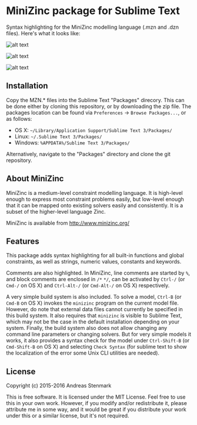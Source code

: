 # MiniZinc package for Sublime Text

Syntax highlighting for the MiniZinc modelling language (.mzn and .dzn files). Here's what it looks like:

![alt text](https://cloud.githubusercontent.com/assets/7506161/12205405/b5dfdfee-b63a-11e5-9d95-a86d1aa3c664.png "MZN with Cobalt color scheme")

![alt text](https://cloud.githubusercontent.com/assets/7506161/12205420/d04a3d8e-b63a-11e5-8a3e-60238f1f700b.png "MZN with Neon color scheme")

![alt text](https://user-images.githubusercontent.com/22230071/82848522-d523ee80-9ec1-11ea-9a9a-0ccf3cf8de3f.png "MZN with Syntax Check and Pompideu Color scheme")

## Installation

Copy the MZN.* files into the Sublime Text "Packages" direcory.  This can be done either by cloning this repository, or by downloading the zip file.  The packages location can be found via `Preferences` -> `Browse Packages...`, or as follows:

* OS X:
    `~/Library/Application Support/Sublime Text 3/Packages/`
* Linux:
    `~/.Sublime Text 3/Packages/`
* Windows:
    `%APPDATA%/Sublime Text 3/Packages/`

Alternatively, navigate to the "Packages" directory and clone the git repository.

## About MiniZinc

MiniZinc is a medium-level constraint modelling language. It is high-level enough to express most constraint problems easily, but low-level enough that it can be mapped onto existing solvers easily and consistently. It is a subset of the higher-level language Zinc.

MiniZinc is available from http://www.minizinc.org/

## Features

This package adds syntax highlighting for all built-in functions and global constraints, as well as strings, numeric values, constants and keywords.

Comments are also highlighted. In MiniZinc, line comments are started by `%`, and block comments are enclosed in `/*` `*/`, can be activated by `Ctrl-/` (or `Cmd-/` on OS X) and `Ctrl-Alt-/` (or `Cmd-Alt-/` on OS X) respectively.

A very simple build system is also included. To solve a model, `Ctrl-B` (or `Cmd-B` on OS X) invokes the `minizinc` program on the current model file. However, do note that external data files cannot currently be specified in this build system.  It also requires that `minizinc` is visible to Sublime Text, which may not be the case in the default installation depending on your system.  Finally, the build system also does not allow changing any command line parameters or changing solvers. But for very simple models it works, it also provides a syntax check for the model under `Ctrl-Shift-B` (or `Cmd-Shift-B` on OS X) and selecting `Check Syntax` (for sublime text to show the localization of the error some Unix CLI utilities are needed).

## License

Copyright (c) 2015-2016 Andreas Stenmark

This is free software. It is licensed under the MIT License. Feel free to use this in your own work. However, if you modify and/or redistribute it, please attribute me in some way, and it would be great if you distribute your work under this or a similar license, but it's not required.
